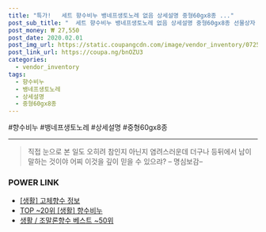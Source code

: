 ```yaml
--- 
title: "특가!   세트 향수비누 뱅네프생토노레 없음 상세설명 중형60gx8종 ..." 
post_sub_title: "  세트 향수비누 뱅네프생토노레 없음 상세설명 중형60gx8종 선물상자 참조" 
post_money: ₩ 27,550 
post_date: 2020.02.01 
post_img_url: https://static.coupangcdn.com/image/vendor_inventory/0725/e8f4031b07cf9c641504dc1b5d4ba90dac8c343bd7972ce8aa1ca8eb9926.jpg 
post_link_url: https://coupa.ng/bnOZU3 
categories: 
  - vendor_inventory 
tags: 
  - 향수비누 
  - 뱅네프생토노레 
  - 상세설명 
  - 중형60gx8종 
--- 
```

  #향수비누 #뱅네프생토노레 #상세설명 #중형60gx8종 
<hr> 

> 직접 눈으로 본 일도 오히려 참인지 아닌지 염려스러운데 더구나 등뒤에서 남이 말하는 것이야 어찌 이것을 깊이 믿을 수 있으랴? – 명심보감–  


### POWER LINK

* <a href="https://blog.naver.com/fasyy4321/221762806586" target="_blank"> [생활] 고체향수 정보 </a>
* <a href="https://blog.naver.com/an0733/221792582612" target="_blank"> TOP ~20위 [생활] 향수비누</a>
* <a href="https://blog.naver.com/santokki14/221781246427" target="_blank">생활 / 조말론향수 베스트 ~50위</a>
